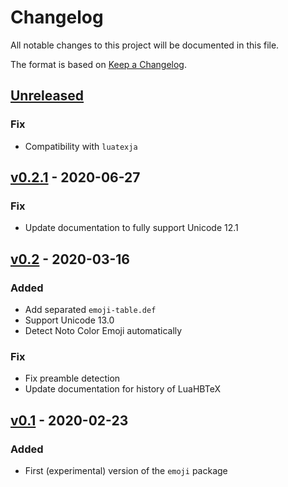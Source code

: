 # Changelog

All notable changes to this project will be documented in this file.

The format is based on [Keep a Changelog](https://keepachangelog.com/).

## [Unreleased]

### Fix

- Compatibility with `luatexja`

## [v0.2.1] - 2020-06-27

### Fix

- Update documentation to fully support Unicode 12.1

## [v0.2] - 2020-03-16

### Added

- Add separated `emoji-table.def`
- Support Unicode 13.0
- Detect Noto Color Emoji automatically

### Fix

- Fix preamble detection
- Update documentation for history of LuaHBTeX

## [v0.1] - 2020-02-23

### Added

- First (experimental) version of the `emoji` package

[Unreleased]: https://github.com/stone-zeng/latex-emoji/compare/v0.2.1...HEAD
[v0.2.1]: https://github.com/stone-zeng/latex-emoji/compare/v0.2...v0.2.1
[v0.2]: https://github.com/stone-zeng/latex-emoji/compare/v0.1...v0.2
[v0.1]: https://github.com/stone-zeng/latex-emoji/releases/tag/v0.1
